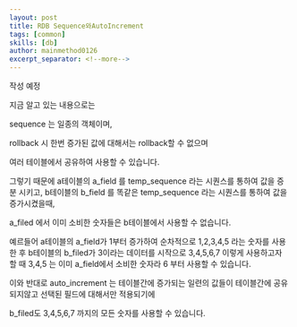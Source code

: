 ```yaml
---
layout: post
title: RDB Sequence와AutoIncrement
tags: [common]
skills: [db]
author: mainmethod0126
excerpt_separator: <!--more-->
---
```


작성 예정

<!--more-->

지금 알고 있는 내용으로는

sequence 는 일종의 객체이며,

rollback 시 한번 증가된 값에 대해서는 rollback할 수 없으며

여러 테이블에서 공유하여 사용할 수 있습니다.

그렇기 때문에 a테이블의 a_field 를 temp_sequence 라는 시퀀스를 통하여 값을 증분 시키고,
b테이블의 b_field 를 똑같은 temp_sequence 라는 시퀀스를 통하여 값을 증가시켰을때,

a_filed 에서 이미 소비한 숫자들은 b테이블에서 사용할 수 없습니다.

예르들어 a테이블의 a_field가 1부터 증가하여 순차적으로 1,2,3,4,5 라는 숫자를 사용한 후
b테이블의 b_filed가 3이라는 데이터를 시작으로 3,4,5,6,7 이렇게 사용하고자 할 때
3,4,5 는 이미 a_field에서 소비한 숫자라 6 부터 사용할 수 있습니다.

이와 반대로 auto_increment 는 테이블간에 증가되는 일련의 값들이 테이블간에 공유되지않고 선택된 필드에 대해서만 적용되기에

b_filed도 3,4,5,6,7 까지의 모든 숫자를 사용할 수 있습니다.